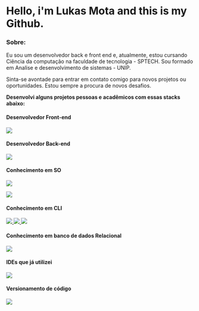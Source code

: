 # Hello, i'm **Lukas Mota** and this is my Github.


### Sobre:
Eu sou um desenvolvedor back e front end e, atualmente, estou cursando
Ciência da computação na faculdade de tecnologia - SPTECH.
Sou formado em Analise e desenvolvimento de sistemas - UNIP.

Sinta-se avontade para entrar em contato comigo para novos projetos ou oportunidades. 
Estou sempre a procura de novos desafios. 

**Desenvolvi alguns projetos pessoas e acadêmicos com essas stacks abaixo:**


#### Desenvolvedor Front-end
<p>
  <a href="https://skillicons.dev">
    <img src="https://skillicons.dev/icons?i=js,ts,html,css,sass,bootstrap" />
  </a>
</p>

#### Desenvolvedor Back-end
<p>
  <a href="https://skillicons.dev">
    <img src="https://skillicons.dev/icons?i=cs,dotnet" />
  </a>
</p>

#### Conhecimento em SO
<p>
  <a href="https://skillicons.dev">
    <img src="https://skillicons.dev/icons?i=windows,linux" />
  </a>
</p>

<p>
  <a href="https://skillicons.dev">
    <img src="https://skillicons.dev/icons?i=ubuntu" />
  </a>
</p>

#### Conhecimento em CLI
<p>
  <a href="https://skillicons.dev">
    <img src="https://skillicons.dev/icons?i=shell" />
    <a href="https://skillicons.dev">
    <img src="https://skillicons.dev/icons?=bash" />
      <a href="https://skillicons.dev">
    <img src="https://skillicons.dev/icons?=npm" />
  </a>
</p>

#### Conhecimento em banco de dados Relacional
<p>
  <a href="https://skillicons.dev">
    <img src="https://skillicons.dev/icons?i=mysql,postgres" />
  </a>
</p>

#### IDEs que já utilizei
<p>
  <a href="https://skillicons.dev">
    <img src="https://skillicons.dev/icons?i=vscode,visualstudio,arduino,idea" />
  </a>
</p>

#### Versionamento de código
<p>
  <a href="https://skillicons.dev">
    <img src="https://skillicons.dev/icons?i=github,git" />
  </a>
</p>
